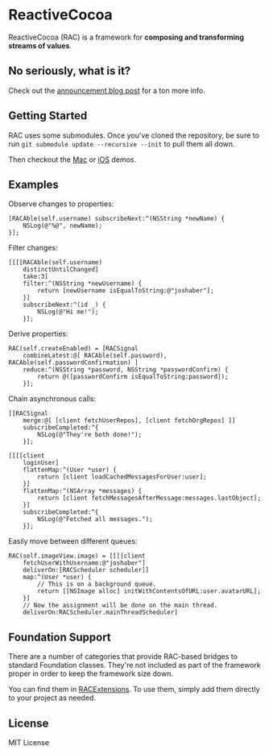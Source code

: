 # ReactiveCocoa
ReactiveCocoa (RAC) is a framework for **composing and transforming streams of values**.

## No seriously, what is it?
Check out the [announcement blog post](https://github.com/blog/1107-reactivecocoa-is-now-open-source) for a ton more info.

## Getting Started
RAC uses some submodules. Once you've cloned the repository, be sure to run `git submodule update --recursive --init` to pull them all down.

Then checkout the [Mac](https://github.com/ReactiveCocoa/GHAPIDemo) or
[iOS](https://github.com/ReactiveCocoa/RACiOSDemo) demos.

## Examples
Observe changes to properties:
```objc
[RACAble(self.username) subscribeNext:^(NSString *newName) {
    NSLog(@"%@", newName);
}];
```

Filter changes:
```objc
[[[[RACAble(self.username) 
    distinctUntilChanged] 
    take:3] 
    filter:^(NSString *newUsername) {
        return [newUsername isEqualToString:@"joshaber"];
    }] 
    subscribeNext:^(id _) {
        NSLog(@"Hi me!");
    }];
```

Derive properties:
```objc
RAC(self.createEnabled) = [RACSignal 
    combineLatest:@[ RACAble(self.password), RACAble(self.passwordConfirmation) ] 
    reduce:^(NSString *password, NSString *passwordConfirm) {
        return @([passwordConfirm isEqualToString:password]);
    }];
```

Chain asynchronous calls:
```objc
[[RACSignal 
    merge:@[ [client fetchUserRepos], [client fetchOrgRepos] ]] 
    subscribeCompleted:^{
        NSLog(@"They're both done!");
    }];
```

```objc
[[[[client 
    loginUser] 
    flattenMap:^(User *user) {
        return [client loadCachedMessagesForUser:user];
    }]
    flattenMap:^(NSArray *messages) {
        return [client fetchMessagesAfterMessage:messages.lastObject];
    }]
    subscribeCompleted:^{
        NSLog(@"Fetched all messages.");
    }];
```

Easily move between different queues:
```objc
RAC(self.imageView.image) = [[[[client 
    fetchUserWithUsername:@"joshaber"] 
    deliverOn:[RACScheduler scheduler]]
    map:^(User *user) {
        // This is on a background queue.
        return [[NSImage alloc] initWithContentsOfURL:user.avatarURL];
    }]
    // Now the assignment will be done on the main thread.
    deliverOn:RACScheduler.mainThreadScheduler]
```

## Foundation Support
There are a number of categories that provide RAC-based bridges to standard Foundation classes. They're not included as part of the framework proper in order to keep the framework size down.

You can find them in [RACExtensions](https://github.com/ReactiveCocoa/ReactiveCocoa/tree/master/RACExtensions). To use them, simply add them directly to your project as needed.

## License
MIT License
